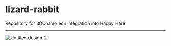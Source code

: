 # lizard-rabbit
Repository for 3DChameleon integration into Happy Hare
******************************************************
![Untitled design-2](https://github.com/glennkaufman/lizard-rabbit/assets/85779251/bdbc7ecc-307d-4168-8757-5984fcb1ee22)
